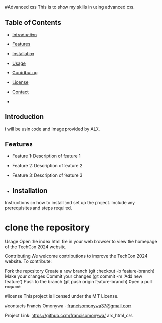 #Advanced css
This is to show my skills in using advanced css.

## Table of Contents

- [Introduction](#introduction)
- [Features](#features)
- [Installation](#installation)
- [Usage](#usage)
- [Contributing](#contributing)
- [License](#license)
- [Contact](#contact)

- 
## Introduction
i will be usin code and image provided by ALX.

 ## Features

- Feature 1: Description of feature 1
- Feature 2: Description of feature 2
- Feature 3: Description of feature 3

- ## Installation

Instructions on how to install and set up the project. Include any prerequisites and steps required.
 # clone the repository

 Usage
Open the index.html file in your web browser to view the homepage of the TechCon 2024 website.

Contributing
We welcome contributions to improve the TechCon 2024 website. To contribute:

Fork the repository
Create a new branch (git checkout -b feature-branch)
Make your changes
Commit your changes (git commit -m 'Add new feature')
Push to the branch (git push origin feature-branch)
Open a pull request

 #license
 This project is licensed under the MIT License.

 #contacts
Francis Omonywa -  francisomonywa37@gmail.com

Project Link: https://github.com/francisomonywa/ alx_html_css
